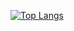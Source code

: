 [![Top Langs](https://github-readme-stats.vercel.app/api/top-langs/?username=Simvol&layout=compact)](https://github.com/anuraghazra/github-readme-stats)
